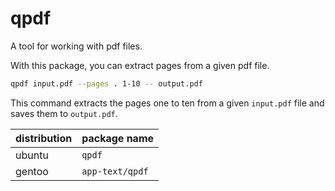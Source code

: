 # qpdf 

A tool for working with pdf files.

<!--more-->

With this package, you can extract pages from a given pdf file.

```bash
qpdf input.pdf --pages . 1-10 -- output.pdf
```

This command extracts the pages one to ten from a given `input.pdf` file and saves them to `output.pdf`.

| distribution | package name            |
| ------------ | ----------------------- |
| ubuntu       | `qpdf`                  |
| gentoo       | `app-text/qpdf`         |
